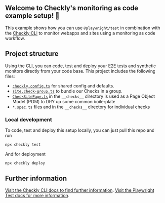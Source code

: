 ## Welcome to Checkly's monitoring as code example setup! 👋

This example shows how you can use `@playwright/test` in combination with the [Checkly CLI](https://www.checklyhq.com/docs/cli/)
to monitor webapps and sites using a monitoring as code workflow.

## Project structure

Using the CLI, you can code, test and deploy your E2E tests and synthetic monitors directly from your code base.
This project includes the following files:

- [`checkly.config.ts`](https://github.com/checkly/checklyhq.com/blob/main/checkly.config.ts) for shared config and defaults.
- [`site.check-group.ts`](https://github.com/checkly/checklyhq.com/blob/main/__checks__/site.check-group.ts) to bundle our Checks in a group.
- [`CheckSitePage.ts`](https://github.com/checkly/checklyhq.com/blob/main/__checks__/poms/ChecklySitePage.ts) in the `__checks__` directory is used as a Page Object Model (POM) to DRY up some common boilerplate
- `*.spec.ts` files and in the `__checks__` directory for individual checks

### Local development

To code, test and deploy this setup locally, you can just pull this repo and run

```bash
npx checkly test
```

And for deployment

```bash
npx checkly deploy
```

## Further information

[Visit the Checkly CLI docs to find further information](https://www.checklyhq.com/docs/cli/).
[Visit the Playwright Test docs for more information](https://www.checklyhq.com/docs/browser-checks/playwright-test/).
